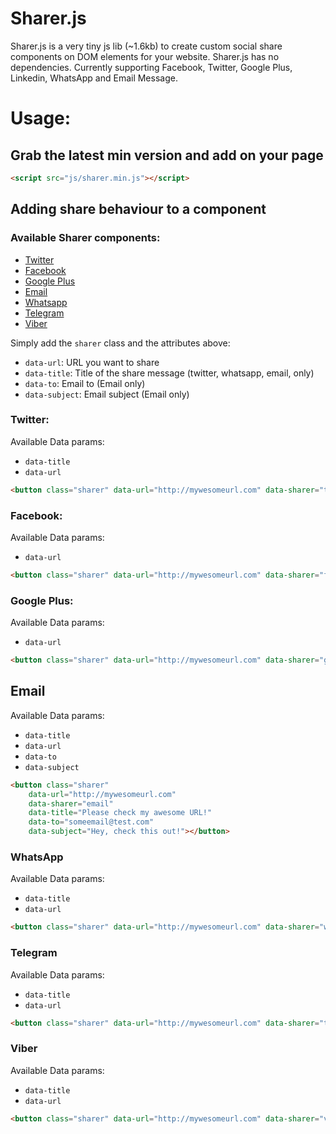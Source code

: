 Sharer.js
=========

Sharer.js is a very tiny js lib (~1.6kb) to create custom social share components on DOM elements for your website. Sharer.js has no dependencies.
Currently supporting Facebook, Twitter, Google Plus, Linkedin, WhatsApp and Email Message.

# Usage:

## Grab the latest min version and add on your page

```html
<script src="js/sharer.min.js"></script>
```

## Adding share behaviour to a component

### Available Sharer components:

- [Twitter](#twitter)
- [Facebook](#facebook)
- [Google Plus](#google-plus)
- [Email](#email)
- [Whatsapp](#whatsapp)
- [Telegram](#telegram)
- [Viber](#viber)

Simply add the `sharer` class and the attributes above:

- `data-url`: URL you want to share
- `data-title`: Title of the share message (twitter, whatsapp, email, only)
- `data-to`: Email to (Email only)
- `data-subject`: Email subject (Email only)


### Twitter:

Available Data params:

- `data-title`
- `data-url`


```html
<button class="sharer" data-url="http://mywesomeurl.com" data-sharer="twitter" data-title="Checkout my awesome url!"></button>
```

### Facebook:

Available Data params:

- `data-url`

```html
<button class="sharer" data-url="http://mywesomeurl.com" data-sharer="facebook"></button>
```

### Google Plus:

Available Data params:

- `data-url`

```html
<button class="sharer" data-url="http://mywesomeurl.com" data-sharer="googleplus"></button>
```

## Email

Available Data params:

- `data-title`
- `data-url`
- `data-to`
- `data-subject`

```html
<button class="sharer"
	data-url="http://mywesomeurl.com"
	data-sharer="email"
	data-title="Please check my awesome URL!"
	data-to="someemail@test.com"
	data-subject="Hey, check this out!"></button>
```

### WhatsApp

Available Data params:

- `data-title`
- `data-url`

```html
<button class="sharer" data-url="http://mywesomeurl.com" data-sharer="whatsapp" data-title="Please check my awesome URL!"></button>
```

### Telegram

Available Data params:

- `data-title`
- `data-url`

```html
<button class="sharer" data-url="http://mywesomeurl.com" data-sharer="telegram" data-title="Please check my awesome URL!"></button>
```

### Viber

Available Data params:

- `data-title`
- `data-url`

```html
<button class="sharer" data-url="http://mywesomeurl.com" data-sharer="viber" data-title="Please check my awesome URL!"></button>
```
